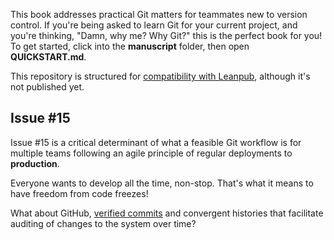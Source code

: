 This book addresses practical Git matters for teammates new to version control. If you're being asked to learn Git for your current project, and you're thinking, "Damn, why me? Why Git?" this is the perfect book for you!
To get started, click into the **manuscript** folder, then open **QUICKSTART.md**.

This repository is structured for [compatibility with Leanpub][1], although it's not published yet.

[1]: https://leanpub.com/help/getting_started_sync_github

## Issue #15

Issue #15 is a critical determinant of what a feasible Git workflow is for multiple teams following an agile principle of regular deployments to **production**.

Everyone wants to develop all the time, non-stop. That's what it means to have freedom from code freezes!

What about GitHub, [verified commits][2] and convergent histories that facilitate auditing of changes to the system over time?

[2]: https://help.github.com/articles/checking-your-commit-and-tag-signature-verification-status/
